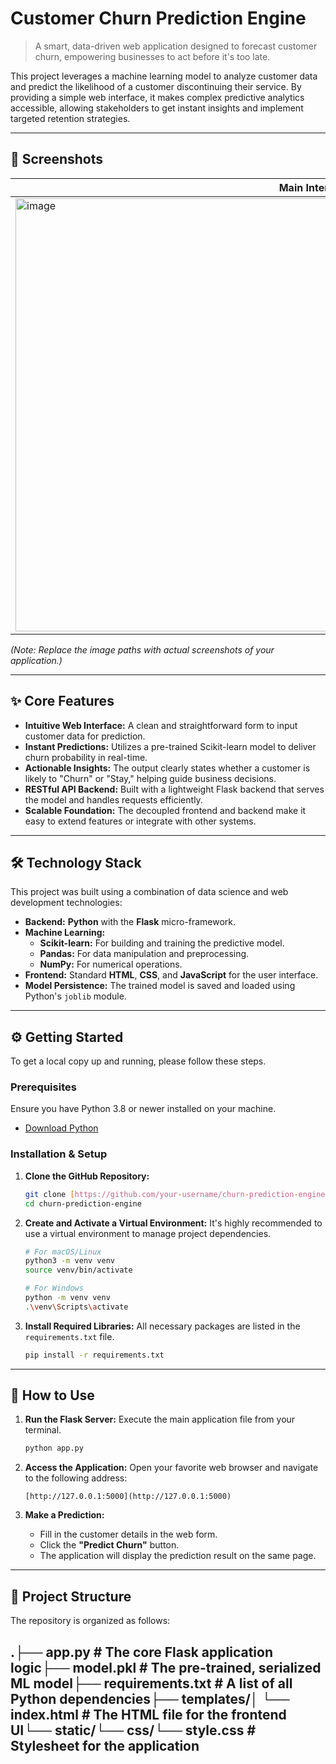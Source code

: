 # Customer Churn Prediction Engine

> A smart, data-driven web application designed to forecast customer churn, empowering businesses to act before it's too late.

This project leverages a machine learning model to analyze customer data and predict the likelihood of a customer discontinuing their service. By providing a simple web interface, it makes complex predictive analytics accessible, allowing stakeholders to get instant insights and implement targeted retention strategies.

---

## 🚀 Screenshots

| Main Interface                                       |
| ---------------------------------------------------- | 
|<img width="957" height="693" alt="image" src="https://github.com/user-attachments/assets/c948f938-399c-4aa6-b214-d216fef5956e" />|

*(Note: Replace the image paths with actual screenshots of your application.)*

---

## ✨ Core Features

-   **Intuitive Web Interface:** A clean and straightforward form to input customer data for prediction.
-   **Instant Predictions:** Utilizes a pre-trained Scikit-learn model to deliver churn probability in real-time.
-   **Actionable Insights:** The output clearly states whether a customer is likely to "Churn" or "Stay," helping guide business decisions.
-   **RESTful API Backend:** Built with a lightweight Flask backend that serves the model and handles requests efficiently.
-   **Scalable Foundation:** The decoupled frontend and backend make it easy to extend features or integrate with other systems.

---

## 🛠️ Technology Stack

This project was built using a combination of data science and web development technologies:

-   **Backend:** **Python** with the **Flask** micro-framework.
-   **Machine Learning:**
    -   **Scikit-learn:** For building and training the predictive model.
    -   **Pandas:** For data manipulation and preprocessing.
    -   **NumPy:** For numerical operations.
-   **Frontend:** Standard **HTML**, **CSS**, and **JavaScript** for the user interface.
-   **Model Persistence:** The trained model is saved and loaded using Python's `joblib` module.

---

## ⚙️ Getting Started

To get a local copy up and running, please follow these steps.

### Prerequisites

Ensure you have Python 3.8 or newer installed on your machine.
-   [Download Python](https://www.python.org/downloads/)

### Installation & Setup

1.  **Clone the GitHub Repository:**
    ```sh
    git clone [https://github.com/your-username/churn-prediction-engine.git](https://github.com/your-username/churn-prediction-engine.git)
    cd churn-prediction-engine
    ```

2.  **Create and Activate a Virtual Environment:**
    It's highly recommended to use a virtual environment to manage project dependencies.
    ```sh
    # For macOS/Linux
    python3 -m venv venv
    source venv/bin/activate

    # For Windows
    python -m venv venv
    .\venv\Scripts\activate
    ```

3.  **Install Required Libraries:**
    All necessary packages are listed in the `requirements.txt` file.
    ```sh
    pip install -r requirements.txt
    ```

---

## 🚀 How to Use

1.  **Run the Flask Server:**
    Execute the main application file from your terminal.
    ```sh
    python app.py
    ```

2.  **Access the Application:**
    Open your favorite web browser and navigate to the following address:
    ```
    [http://127.0.0.1:5000](http://127.0.0.1:5000)
    ```

3.  **Make a Prediction:**
    -   Fill in the customer details in the web form.
    -   Click the **"Predict Churn"** button.
    -   The application will display the prediction result on the same page.

---

## 📁 Project Structure

The repository is organized as follows:

.├── app.py                  # The core Flask application logic├── model.pkl               # The pre-trained, serialized ML model├── requirements.txt        # A list of all Python dependencies├── templates/│   └── index.html          # The HTML file for the frontend UI└── static/└── css/└── style.css       # Stylesheet for the application
---
